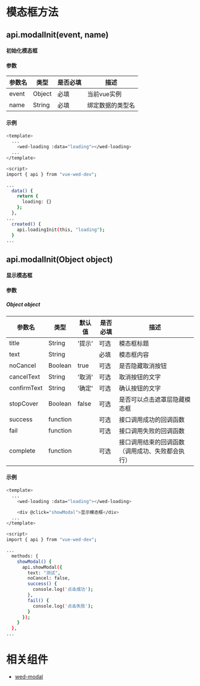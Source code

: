 
# 模态框方法

## api.modalInit(event, name)

#### 初始化模态框

#### 参数

| 参数名 | 类型 | 是否必填 | 描述 |
| --- | --- | --- | --- |
| event | Object | 必填 | 当前vue实例 |
| name | String | 必填 | 绑定数据的类型名 |

#### 示例

``` bash
<template>
  ...
    <wed-loading :data="loading"></wed-loading>
  ...
</template>

<script>
import { api } from "vue-wed-dev";

...
  data() {
    return {
      loading: {}
    };
  },
...
  created() {
    api.loadingInit(this, "loading");
  }
...
```

## api.modalInit(Object object)

#### 显示模态框

#### 参数
##### Object object

| 参数名 | 类型 | 默认值 | 是否必填 | 描述 |
| --- | --- | --- | --- | --- |
| title | String | '提示' | 可选 | 模态框标题 |
| text | String |  | 必填 | 模态框内容 |
| noCancel | Boolean | true | 可选 | 是否隐藏取消按钮 |
| cancelText | String | '取消' | 可选 | 取消按钮的文字 |
| confirmText | String | '确定' | 可选 | 确认按钮的文字 |
| stopCover | Boolean | false | 可选 | 是否可以点击遮罩层隐藏模态框 |
| success | function |  | 可选 | 接口调用成功的回调函数 |
| fail | function |  | 可选 | 接口调用失败的回调函数 |
| complete | function |  | 可选 | 接口调用结束的回调函数（调用成功、失败都会执行） |


#### 示例

``` bash
<template>
  ...
    <wed-loading :data="loading"></wed-loading>

    <div @click="showModal">显示模态框</div>
  ...
</template>

<script>
import { api } from "vue-wed-dev";

...
  methods: {
    showModal() {
      api.showModal({
        text: "测试",
        noCancel: false,
        success() {
          console.log('点击成功');
        },
        fail() {
          console.log('点击失败');
        }
      });
    }
  },
...
```



# 相关组件
- [wed-modal](/docs/components/wed-modal.md)
